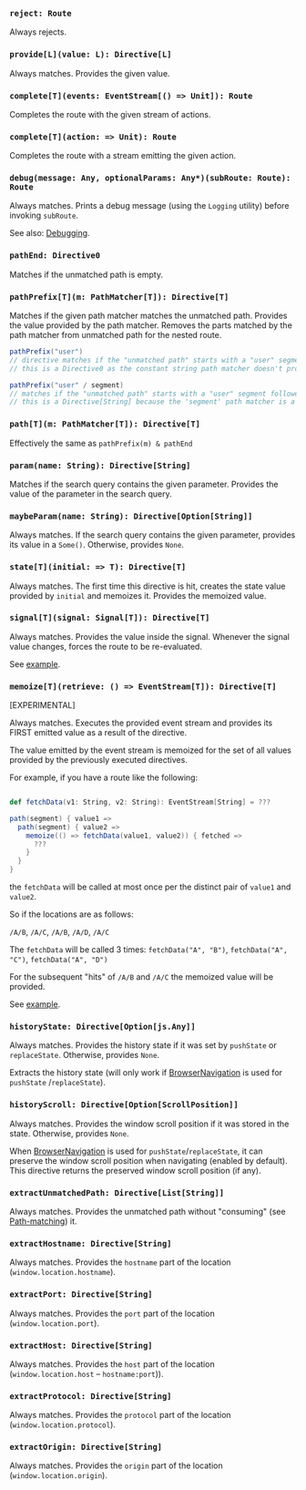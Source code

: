 ### `reject: Route`

Always rejects.

### `provide[L](value: L): Directive[L]`

Always matches. Provides the given value.

### `complete[T](events: EventStream[() => Unit]): Route`

Completes the route with the given stream of actions.

### `complete[T](action: => Unit): Route`

Completes the route with a stream emitting the given action.

### `debug(message: Any, optionalParams: Any*)(subRoute: Route): Route`

Always matches. Prints a debug message (using the `Logging` utility) before invoking `subRoute`.

See also: [Debugging](/overview/debugging).

### `pathEnd: Directive0`

Matches if the unmatched path is empty.

### `pathPrefix[T](m: PathMatcher[T]): Directive[T]`

Matches if the given path matcher matches the unmatched path. Provides the value provided by the path matcher. Removes
the parts matched by the path matcher from unmatched path for the nested route.

```scala
pathPrefix("user")
// directive matches if the "unmatched path" starts with a "user" segment
// this is a Directive0 as the constant string path matcher doesn't provide a value

pathPrefix("user" / segment)
// matches if the "unmatched path" starts with a "user" segment followed by another segment
// this is a Directive[String] because the 'segment' path matcher is a PathMatcher[String] 
```

### `path[T](m: PathMatcher[T]): Directive[T]`

Effectively the same as `pathPrefix(m) & pathEnd`

### `param(name: String): Directive[String]`

Matches if the search query contains the given parameter. Provides the value of the parameter in the search query.

### `maybeParam(name: String): Directive[Option[String]]`

Always matches. If the search query contains the given parameter, provides its value in a `Some()`. Otherwise,
provides `None`.

### `state[T](initial: => T): Directive[T]`

Always matches. The first time this directive is hit, creates the state value provided by `initial` and memoizes it.
Provides the memoized value.

### `signal[T](signal: Signal[T]): Directive[T]`

Always matches. Provides the value inside the signal. Whenever the signal value changes, forces the route to be
re-evaluated.

See [example](/examples/signal).

### `memoize[T](retrieve: () => EventStream[T]): Directive[T]`

[EXPERIMENTAL]

Always matches. Executes the provided event stream and provides its FIRST emitted value as a result of the directive.

The value emitted by the event stream is memoized for the set of all values provided by the previously executed
directives.

For example, if you have a route like the following:

```scala

def fetchData(v1: String, v2: String): EventStream[String] = ???

path(segment) { value1 =>
  path(segment) { value2 =>
    memoize(() => fetchData(value1, value2)) { fetched =>
      ???
    }
  }
}
```

the `fetchData` will be called at most once per the distinct pair of `value1` and `value2`.

So if the locations are as follows:

`/A/B`, `/A/C`, `/A/B`, `/A/D`, `/A/C`

The `fetchData` will be called 3 times:
`fetchData("A", "B")`, `fetchData("A", "C")`, `fetchData("A", "D")`

For the subsequent "hits" of `/A/B` and `/A/C` the memoized value will be provided.

See [example](/examples/memoize). 

### `historyState: Directive[Option[js.Any]]`

Always matches. Provides the history state if it was set by `pushState` or `replaceState`. Otherwise, provides `None`.

Extracts the history state (will only work if [BrowserNavigation](/overview/navigation) is used for `pushState`
/`replaceState`).

### `historyScroll: Directive[Option[ScrollPosition]]`

Always matches. Provides the window scroll position if it was stored in the state. Otherwise, provides `None`.

When [BrowserNavigation](/overview/navigation) is used for `pushState`/`replaceState`, it can preserve the window scroll
position when navigating
(enabled by default). This directive returns the preserved window scroll position (if any).

### `extractUnmatchedPath: Directive[List[String]]`

Always matches. Provides the unmatched path without "consuming" (see [Path-matching](/overview/path-matcher)) it.

### `extractHostname: Directive[String]`

Always matches. Provides the `hostname` part of the location (`window.location.hostname`).

### `extractPort: Directive[String]`

Always matches. Provides the `port` part of the location (`window.location.port`).

### `extractHost: Directive[String]`

Always matches. Provides the `host` part of the location (`window.location.host` – `hostname:port`)).

### `extractProtocol: Directive[String]`

Always matches. Provides the `protocol` part of the location (`window.location.protocol`).

### `extractOrigin: Directive[String]`

Always matches. Provides the `origin` part of the location (`window.location.origin`).
